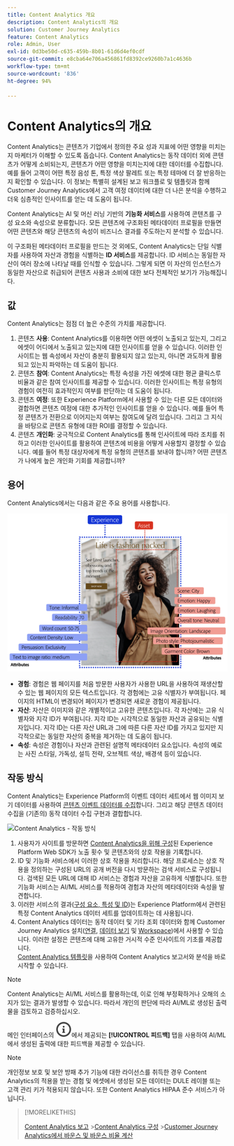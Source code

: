 ```yaml
---
title: Content Analytics 개요
description: Content Analytics의 개요
solution: Customer Journey Analytics
feature: Content Analytics
role: Admin, User
exl-id: 0d3be50d-c635-459b-8b01-61d6d4ef0cdf
source-git-commit: e8cba64e706a456861fd8392ce9260b7a1c4636b
workflow-type: tm+mt
source-wordcount: '836'
ht-degree: 94%

---
```


# Content Analytics의 개요

Content Analytics는 콘텐츠가 기업에서 정의한 주요 성과 지표에 어떤 영향을 미치는지 마케터가 이해할 수 있도록 돕습니다. Content Analytics는 동작 데이터 외에 콘텐츠가 어떻게 소비되는지, 콘텐츠가 어떤 영향을 미치는지에 대한 데이터를 수집합니다. 예를 들어 고객이 어떤 특정 음성 톤, 특정 색상 팔레트 또는 특정 테마에 더 잘 반응하는지 확인할 수 있습니다. 이 정보는 특별히 설계된 보고 워크플로 및 템플릿과 함께 Customer Journey Analytics에서 고객 여정 데이터에 대한 더 나은 분석을 수행하고 더욱 심층적인 인사이트를 얻는 데 도움이 됩니다.

Content Analytics는 AI 및 머신 러닝 기반의 **기능화 서비스**&#x200B;를 사용하여 콘텐츠를 구성 요소와 속성으로 분류합니다. 모든 콘텐츠에 구조화된 메타데이터 프로필을 만들면 어떤 콘텐츠와 해당 콘텐츠의 속성이 비즈니스 결과를 주도하는지 분석할 수 있습니다.

이 구조화된 메타데이터 프로필을 만드는 것 외에도, Content Analytics는 단일 식별자를 사용하여 자산과 경험을 식별하는 **ID 서비스**&#x200B;를 제공합니다. ID 서비스는 동일한 자산이 여러 장소에 나타날 때를 인식할 수 있습니다. 그렇게 되면 이 자산의 인스턴스가 동일한 자산으로 취급되어 콘텐츠 사용과 소비에 대한 보다 전체적인 보기가 가능해집니다.

## 값

Content Analytics는 점점 더 높은 수준의 가치를 제공합니다.

1. 콘텐츠 **사용**: Content Analytics를 이용하면 어떤 에셋이 노출되고 있는지, 그리고 에셋이 어디에서 노출되고 있는지에 대한 인사이트를 얻을 수 있습니다. 이러한 인사이트는 웹 속성에서 자산이 충분히 활용되지 않고 있는지, 아니면 과도하게 활용되고 있는지 파악하는 데 도움이 됩니다.
1. 콘텐츠 **참여**: Content Analytics는 특정 속성을 가진 에셋에 대한 평균 클릭스루 비율과 같은 참여 인사이트를 제공할 수 있습니다. 이러한 인사이트는 특정 유형의 경험이 여전히 효과적인지 여부를 판단하는 데 도움이 됩니다.
1. 콘텐츠 **여정**: 또한 Experience Platform에서 사용할 수 있는 다른 모든 데이터와 결합하면 콘텐츠 여정에 대한 추가적인 인사이트를 얻을 수 있습니다. 예를 들어 특정 콘텐츠가 전환으로 이어지는지 여부는 참여도에 달려 있습니다. 그리고 그 지식을 바탕으로 콘텐츠 유형에 대한 ROI를 결정할 수 있습니다.
1. 콘텐츠 **개인화**: 궁극적으로 Content Analytics를 통해 인사이트에 따라 조치를 취하고 이러한 인사이트를 활용하여 콘텐츠에 비용을 어떻게 사용할지 결정할 수 있습니다. 예를 들어 특정 대상자에게 특정 유형의 콘텐츠를 보내야 합니까? 어떤 콘텐츠가 나에게 높은 개인화 기회를 제공합니까?

## 용어

Content Analytics에서는 다음과 같은 주요 용어를 사용합니다.

![자산 및 경험](/help/content-analytics/assets/content-analytics-experience-asset.png)

* **경험**: 경험은 웹 페이지를 처음 방문한 사용자가 사용한 URL을 사용하여 재생산할 수 있는 웹 페이지의 모든 텍스트입니다. 각 경험에는 고유 식별자가 부여됩니다. 페이지의 HTML이 변경되어 페이지가 변경되면 새로운 경험이 제공됩니다.
* **자산**: 자산은 이미지와 같은 개별적이고 고유한 콘텐츠입니다. 각 자산에는 고유 식별자와 지각 ID가 부여됩니다. 지각 ID는 시각적으로 동일한 자산과 공유되는 식별자입니다. 지각 ID는 다른 자산 URL과 그에 따른 다른 자산 ID를 가지고 있지만 지각적으로는 동일한 자산의 중복을 제거하는 데 도움이 됩니다.
* **속성**: 속성은 경험이나 자산과 관련된 설명적 메타데이터 요소입니다. 속성의 예로는 사진 스타일, 가독성, 설득 전략, 오브젝트 색상, 배경색 등이 있습니다.

## 작동 방식

Content Analytics는 Experience Platform의 이벤트 데이터 세트에서 웹 이미지 보기 데이터를 사용하여 [콘텐츠 이벤트 데이터를 수집](config/datacollection.md)합니다. 그리고 해당 콘텐츠 데이터 수집을 (기존의) 동작 데이터 수집 구현과 결합합니다.

![Content Analytics - 작동 방식](assets/aca-overview.gif)

1. 사용자가 사이트를 방문하면 [Content Analytics을 위해 구성](config/configuration.md)된 Experience Platform Web SDK가 노출 횟수 및 콘텐츠와의 상호 작용을 기록합니다.
1. ID 및 기능화 서비스에서 이러한 상호 작용을 처리합니다. 해당 프로세스는 상호 작용을 정의하는 구성된 URL의 공개 버전을 다시 방문하는 검색 서비스로 구성됩니다. 검색된 모든 URL에 대해 ID 서비스는 경험과 자산을 고유하게 식별합니다. 또한 기능화 서비스는 AI/ML 서비스를 적용하여 경험과 자산의 메타데이터와 속성을 발견합니다.
1. 이러한 서비스의 결과([구성 요소, 특성 및 ID](/help/content-analytics/report/components.md))는 Experience Platform에서 관련된 특정 Content Analytics 데이터 세트를 업데이트하는 데 사용됩니다.
1. Content Analytics 데이터는 동작 데이터 및 기타 조회 데이터와 함께 Customer Journey Analytics 설치([연결](/help/connections/overview.md), [데이터 보기](/help/data-views/data-views.md) 및 [Workspace](/help/analysis-workspace/home.md))에서 사용할 수 있습니다. 이러한 설정은 콘텐츠에 대해 고유한 거시적 수준 인사이트의 기초를 제공합니다. <br/>[Content Analytics 템플릿](/help/content-analytics/report/report.md#template)을 사용하여 Content Analytics 보고서와 분석을 바로 시작할 수 있습니다.


>[!NOTE]
>
>Content Analytics는 AI/ML 서비스를 활용하는데, 이로 인해 부정확하거나 오해의 소지가 있는 결과가 발생할 수 있습니다. 따라서 개인의 판단에 따라 AI/ML로 생성된 출력물을 검토하고 검증하십시오.
>
>메인 인터페이스의 ![InfoOutline](/help/assets/icons/InfoOutline.svg)에서 제공되는 **[!UICONTROL 피드백]** 탭을 사용하여 AI/ML에서 생성된 출력에 대한 피드백을 제공할 수 있습니다.
>

>[!NOTE]
>
>개인정보 보호 및 보안 방패 추가 기능에 대한 라이선스를 취득한 경우 Content Analytics의 적용을 받는 경험 및 에셋에서 생성된 모든 데이터는 DULE 레이블 또는 고객 관리 키가 적용되지 않습니다. 또한 Content Analytics HIPAA 준수 서비스가 아닙니다.
>


>[!MORELIKETHIS]
>
>[Content Analytics 보고](report/report.md)
>&#x200B;>[Content Analytics 구성](config/configuration.md)
>&#x200B;>[Customer Journey Analytics에서 바운스 및 바운스 비율 계산](https://experienceleaguecommunities.adobe.com/t5/adobe-analytics-blogs/calculating-bounces-amp-bounce-rate-in-adobe-customer-journey/ba-p/706446?profile.language=ko#M454)
>

